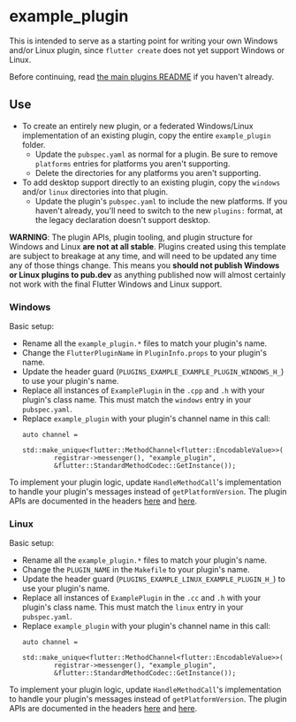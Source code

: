 # example_plugin

This is intended to serve as a starting point for writing your own Windows
and/or Linux plugin, since `flutter create` does not yet support Windows
or Linux.

Before continuing, read [the main plugins README](../README.md) if you haven't already.

## Use

- To create an entirely new plugin, or a federated Windows/Linux implementation
  of an existing plugin, copy the entire `example_plugin` folder.
  - Update the `pubspec.yaml` as normal for a plugin. Be sure to remove
    `platforms` entries for platforms you aren't supporting.
  - Delete the directories for any platforms you aren't supporting.
- To add desktop support directly to an existing plugin, copy the `windows`
  and/or `linux` directories into that plugin.
  - Update the plugin's `pubspec.yaml` to include the new platforms.
    If you haven't already, you'll need to switch to the new `plugins:`
    format, at the legacy declaration doesn't support desktop.

**WARNING**: The plugin APIs, plugin tooling, and plugin structure for
Windows and Linux **are not at all stable**. Plugins created using this
template are subject to breakage at any time, and will need to be updated
any time any of those things change. This means you **should not publish
Windows or Linux plugins to pub.dev** as anything published now will
almost certainly not work with the final Flutter Windows and Linux support.

### Windows

Basic setup:
- Rename all the `example_plugin.*` files to match your plugin's name.
- Change the `FlutterPluginName` in `PluginInfo.props` to your plugin's name.
- Update the header guard (`PLUGINS_EXAMPLE_EXAMPLE_PLUGIN_WINDOWS_H_`) to
  use your plugin's name.
- Replace all instances of `ExamplePlugin` in the `.cpp` and `.h` with your
  plugin's class name. This must match the `windows` entry in your `pubspec.yaml`.
- Replace `example_plugin` with your plugin's channel name in this call:
  ```
  auto channel =
      std::make_unique<flutter::MethodChannel<flutter::EncodableValue>>(
          registrar->messenger(), "example_plugin",
          &flutter::StandardMethodCodec::GetInstance());
  ```

To implement your plugin logic, update `HandleMethodCall`'s implementation to
handle your plugin's messages instead of `getPlatformVersion`. The plugin
APIs are documented in the headers
[here](https://github.com/flutter/engine/tree/master/shell/platform/common/cpp/client_wrapper/include/flutter)
and
[here](https://github.com/flutter/engine/tree/master/shell/platform/windows/client_wrapper/include/flutter).

### Linux

Basic setup:
- Rename all the `example_plugin.*` files to match your plugin's name.
- Change the `PLUGIN_NAME` in the `Makefile` to your plugin's name.
- Update the header guard (`PLUGINS_EXAMPLE_LINUX_EXAMPLE_PLUGIN_H_`) to
  use your plugin's name.
- Replace all instances of `ExamplePlugin` in the `.cc` and `.h` with your
  plugin's class name. This must match the `linux` entry in your `pubspec.yaml`.
- Replace `example_plugin` with your plugin's channel name in this call:
  ```
  auto channel =
      std::make_unique<flutter::MethodChannel<flutter::EncodableValue>>(
          registrar->messenger(), "example_plugin",
          &flutter::StandardMethodCodec::GetInstance());
  ```

To implement your plugin logic, update `HandleMethodCall`'s implementation to
handle your plugin's messages instead of `getPlatformVersion`. The plugin
APIs are documented in the headers
[here](https://github.com/flutter/engine/tree/master/shell/platform/common/cpp/client_wrapper/include/flutter)
and
[here](https://github.com/flutter/engine/tree/master/shell/platform/glfw/client_wrapper/include/flutter).
